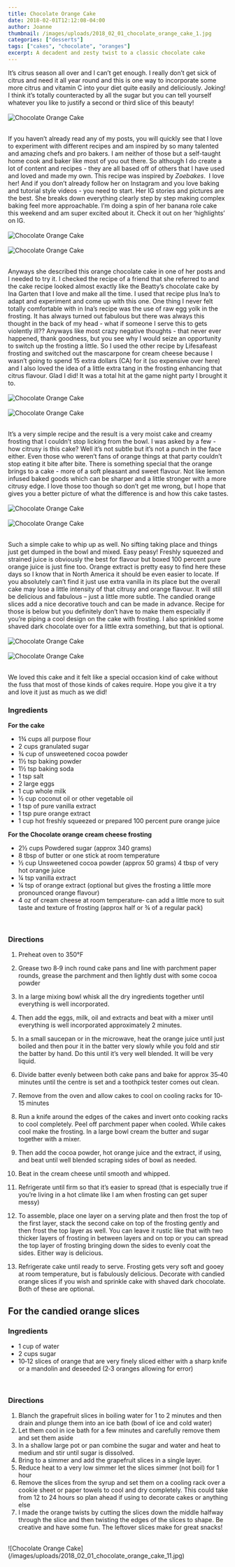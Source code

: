 ```yaml
---
title: Chocolate Orange Cake
date: 2018-02-01T12:12:08-04:00
author: Joanne
thumbnail: /images/uploads/2018_02_01_chocolate_orange_cake_1.jpg
categories: ["desserts"]
tags: ["cakes", "chocolate", "oranges"]
excerpt: A decadent and zesty twist to a classic chocolate cake
---
```


It’s citrus season all over and I can’t get enough. I really don’t get sick of citrus and need it all year round and this is one way to incorporate some more citrus and vitamin C into your diet quite easily and deliciously. Joking! I think it’s totally counteracted by all the sugar but you can tell yourself whatever you like to justify a second or third slice of this beauty!
<br>
<br>
![Chocolate Orange Cake](/images/uploads/2018_02_01_chocolate_orange_cake_2.jpg)
<br>
<br>

If you haven’t already read any of my posts, you will quickly see that I love to experiment with different recipes and am inspired by so many talented and amazing chefs and pro bakers. I am neither of those but a self-taught home cook and baker like most of you out there. So although I do create a lot of content and recipes - they are all based off of others that I have used and loved and made my own. This recipe was inspired by *Zoebakes*.  I love her! And if you don’t already follow her on Instagram and you love baking and tutorial style videos - you need to start. Her IG stories and pictures are the best. She breaks down everything clearly step by step making complex baking feel more approachable. I’m doing a spin of her banana role cake this weekend and am super excited about it. Check it out on her ‘highlights’ on IG.
<br>
<br>
![Chocolate Orange Cake](/images/uploads/2018_02_01_chocolate_orange_cake_3.jpg)
<br>
<br>
![Chocolate Orange Cake](/images/uploads/2018_02_01_chocolate_orange_cake_4.jpg)
<br>
<br>

Anyways she described this orange chocolate cake in one of her posts and I needed to try it. I checked the recipe of a friend that she referred to and the cake recipe looked almost exactly like the Beatty’s chocolate cake by Ina Garten that I love and make all the time. I used that recipe plus Ina’s to adapt and experiment and come up with this one. One thing I never felt totally comfortable with in Ina’s recipe was the use of raw egg yolk in the frosting. It has always turned out fabulous but there was always this thought in the back of my head - what if someone I serve this to gets violently ill?? Anyways like most crazy negative thoughts - that never ever happened, thank goodness, but you see why I would seize an opportunity to switch up the frosting a little. So I used the other recipe by Lifesafeast frosting and switched out the mascarpone for cream cheese because I wasn’t going to spend 15 extra dollars (CA) for it (so expensive over here) and I also loved the idea of a little extra tang in the frosting enhancing that citrus flavour. Glad I did! It was a total hit at the game night party I brought it to.
<br>
<br>
![Chocolate Orange Cake](/images/uploads/2018_02_01_chocolate_orange_cake_5.jpg)
<br>
<br>
![Chocolate Orange Cake](/images/uploads/2018_02_01_chocolate_orange_cake_6.jpg)
<br>
<br>

It’s a very simple recipe and the result is a very moist cake and creamy frosting that I couldn’t stop licking from the bowl. I was asked by a few - how citrusy is this cake? Well it’s not subtle but it’s not a punch in the face either. Even those who weren’t fans of orange things at that party couldn’t stop eating it bite after bite. There is something special that the orange brings to a cake - more of a soft pleasant and sweet flavour. Not like lemon infused baked goods which can be sharper and a little stronger with a more citrusy edge. I love those too though so don’t get me wrong, but I hope that gives you a better picture of what the difference is and how this cake tastes.
<br>
<br>
![Chocolate Orange Cake](/images/uploads/2018_02_01_chocolate_orange_cake_7.jpg)
<br>
<br>
![Chocolate Orange Cake](/images/uploads/2018_02_01_chocolate_orange_cake_8.jpg)
<br>
<br>

Such a simple cake to whip up as well. No sifting taking place and things just get dumped in the bowl and mixed. Easy peasy! Freshly squeezed and strained juice is obviously the best for flavour but boxed 100 percent pure orange juice is just fine too. Orange extract is pretty easy to find here these days so I know that in North America it should be even easier to locate. If you absolutely can’t find it just use extra vanilla in its place but the overall cake may lose a little intensity of that citrusy and orange flavour. It will still be delicious and fabulous – just a little more subtle. The candied orange slices add a nice decorative touch and can be made in advance. Recipe for those is below but you definitely don’t have to make them especially if you’re piping a cool design on the cake with frosting. I also sprinkled some shaved dark chocolate over for a little extra something, but that is optional.
<br>
<br>
![Chocolate Orange Cake](/images/uploads/2018_02_01_chocolate_orange_cake_9.jpg)
<br>
<br>
![Chocolate Orange Cake](/images/uploads/2018_02_01_chocolate_orange_cake_10.jpg)
<br>
<br>

We loved this cake and it felt like a special occasion kind of cake without the fuss that most of those kinds of cakes require. Hope you give it a try and love it just as much as we did! 
<br>

### Ingredients

**For the cake**

* 1&frac34; cups all purpose flour
* 2 cups granulated sugar
* &frac34; cup of unsweetened cocoa powder
* 1&frac12; tsp baking powder
* 1&frac12; tsp baking soda
* 1 tsp salt
* 2 large eggs
* 1 cup whole milk
* &frac12; cup coconut oil or other vegetable oil
* 1 tsp of pure vanilla extract
* 1 tsp pure orange extract
* 1 cup hot freshly squeezed or prepared 100 percent pure orange juice

**For the Chocolate orange cream cheese frosting**

* 2&frac12; cups Powdered sugar (approx 340 grams)
* 8 tbsp of butter or one stick at room temperature
* &frac12; cup Unsweetened cocoa powder (approx 50 grams) 4 tbsp of very hot orange juice
* &frac14; tsp vanilla extract
* &frac14; tsp of orange extract (optional but gives the frosting a little more pronounced orange flavour)
* 4 oz of cream cheese at room temperature‐ can add a little more to suit taste and texture of frosting (approx half or &frac34; of a regular pack)
<br>

### Directions

1. Preheat oven to 350&deg;F

1. Grease two 8‐9 inch round cake pans and line with parchment paper rounds, grease the parchment and then lightly dust with some cocoa powder

1. In a large mixing bowl whisk all the dry ingredients together until everything is well incorporated.

1. Then add the eggs, milk, oil and extracts and beat with a mixer until everything is well incorporated approximately 2 minutes.

1. In a small saucepan or in the microwave, heat the orange juice until just boiled and then pour it in the batter very slowly while you fold and stir the batter by hand. Do this until it’s very well blended. It will be very liquid.

1. Divide batter evenly between both cake pans and bake for approx 35‐40 minutes until the centre is set and a toothpick tester comes out clean.

1. Remove from the oven and allow cakes to cool on cooling racks for 10‐15 minutes

1. Run a knife around the edges of the cakes and invert onto cooking racks to cool completely. Peel off parchment paper when cooled.
While cakes cool make the frosting. In a large bowl cream the butter and sugar together with a mixer.

1. Then add the cocoa powder, hot orange juice and the extract, if using, and beat until well blended scraping sides of bowl as needed.

1. Beat in the cream cheese until smooth and whipped.

1. Refrigerate until firm so that it’s easier to spread (that is especially true if you’re living in a hot climate like I am when frosting can get super messy)

1. To assemble, place one layer on a serving plate and then frost the top of the first layer, stack the second cake on top of the frosting gently and then frost the top layer as well. You can leave it rustic like that with two thicker layers of frosting in between layers and on top or you can spread the top layer of frosting bringing down the sides to evenly coat the sides. Either way is delicious.

1. Refrigerate cake until ready to serve. Frosting gets very soft and gooey at room temperature, but is fabulously delicious.
Decorate with candied orange slices if you wish and sprinkle cake with shaved dark chocolate. Both of these are optional.  

## For the candied orange slices
### Ingredients

* 1 cup of water
* 2 cups sugar
* 10‐12 slices of orange that are very finely sliced either with a sharp knife or a mandolin and deseeded (2‐3 oranges allowing for error)
<br>

### Directions

1. Blanch the grapefruit slices in boiling water for 1 to 2 minutes and then drain and plunge them
into an ice bath (bowl of ice and cold water)
1. Let them cool in ice bath for a few minutes and carefully remove them and set them aside
1. In a shallow large pot or pan combine the sugar and water and heat to medium and stir until sugar
is dissolved.
1. Bring to a simmer and add the grapefruit slices in a single layer.
1. Reduce heat to a very low simmer let the slices simmer (not boil) for 1 hour
1. Remove the slices from the syrup and set them on a cooling rack over a cookie sheet or paper towels to cool and dry completely. This could take from 12 to 24 hours so plan ahead if using to decorate cakes or anything else
1. I made the orange twists by cutting the slices down the middle halfway through the slice and then twisting the edges of the slices to shape. Be creative and have some fun. The leftover slices make for great snacks!

<br>
![Chocolate Orange Cake](/images/uploads/2018_02_01_chocolate_orange_cake_11.jpg)
